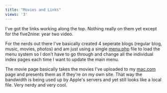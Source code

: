 ```yaml
---
title: "Movies and Links"
views: '3'
---
```

<p>I've got the links working along the top.  Nothing really on them yet except for the five2nine: year two video.</p>
<p>For the nerds out there I've basically created 4 seperate blogs (regular blog, music, movies, photos) and am just using a single <a href="https://www.mennoboy.com/chris/menu.php">menu.php</a> file to load the menu system so I don't have to go through and change all the individual index pages each time I want to update the main menu.</p>
<p>The movie page basically takes the movies I've uploaded to my <a href="https://www.mac.com">mac.com</a> page and presents them as if they're on my own site.  That way the bandwidth is being used up by Apple's servers and yet still looks like a local file.  Very nerdy and very cool.</p>
